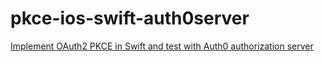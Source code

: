 # pkce-ios-swift-auth0server

[Implement OAuth2 PKCE in Swift and test with Auth0 authorization server](https://blog.eidinger.info/implement-oauth2-pkce-in-swift-and-test-with-auth0-authorization-server)
